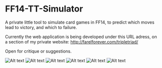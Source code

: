 # FF14-TT-Simulator
A private little tool to simulate card games in FF14, to predict which moves lead to victory, and which to failure.

Currently the web application is being developed under this URL adress, on a section of my private website:
http://farelforever.com/tripletriad/

Open for critique or suggestions.

![Alt text](http://farelforever.com/tripletriad/images/img01.jpg "Card List")
![Alt text](http://farelforever.com/tripletriad/images/img02.jpg "Player List")
![Alt text](http://farelforever.com/tripletriad/images/img03.jpg "My Card List")
![Alt text](http://farelforever.com/tripletriad/images/img04.jpg "My Deck")
![Alt text](http://farelforever.com/tripletriad/images/img05.jpg "Admin Section: Adding a new card")
![Alt text](http://farelforever.com/tripletriad/images/img06.jpg "Admin Section: Adding a new player")
